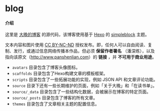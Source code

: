 # blog

#### 介绍
这里是 [大晚的博客](http://www.panshenlian.com) 的源代码，该博客使用基于 [Hexo](http://hexo.io) 的 [simpleblock](https://github.com/jysperm/hexo-theme-simpleblock) 主题。

文本内容和图片使用 [CC BY-NC-ND](https://creativecommons.org/licenses/by-nc-nd/3.0/cn/) 授权发布。即，任何人可以自由阅读、复制、发行，或通过信息网络传播本作品，但必须 **保留作者署名** （潘深练），以及指向该原文（<http://www.panshenlian.com>）的 **链接** ，并 **不可用于商业用途**。

- `avatars` 目录包含了博客头像图标。
- `scaffolds` 目录包含了Hexo构建文章的模板框架。
- `scripts` 目录包含了一些拓展功能的实现，例如 JSON API 和文章评论功能。
- `source` 目录下还有一些长期维护的页面，例如「关于大晚」和「在读书单」。
- `source/_data` 目录包含了一些结构化数据，会被展示在博客的特定页面。
- `source/_posts` 目录包含了博客的所有文章。
- `themes` 目录包含了文章相关主题的配置信息。
